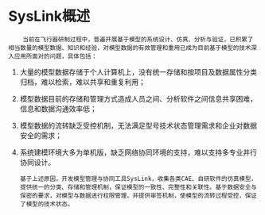 # SysLink概述

        当前在飞行器研制过程中，普遍开展基于模型的系统设计、仿真、分析与验证，已积累了相当数量的模型数据、知识和经验，对模型数据的有效管理和重用已成为目前基于模型的技术深入应用所面对的问题，具体包括：

1. 大量的模型数据存储于个人计算机上，没有统一存储和按项目及数据属性分类归档，难以检索，难以共享和重复利用；
2. 模型数据目前的存储和管理方式造成人员之间、分析软件之间信息共享困难，信息和数据沟通效率低；
3. 模型数据的流转缺乏受控机制，无法满足型号技术状态管理需求和企业对数据安全的需求；
4. 系统建模环境大多为单机版，缺乏网络协同环境的支持，难以支持多专业并行协同设计。

       基于上述原因，开发模型管理与协同工具SysLink，收集各类CAE、自研软件的仿真模型，提供统一的分类、存储和管理机制，保证模型的一致性、完整性和关联性。基于数据安全与保密的要求，对模型与数据进行权限管理，并提供审签机制，使模型的流转过程受控，保证了模型的技术状态。

